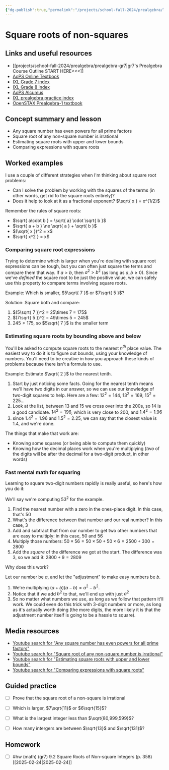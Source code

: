 ```yaml
---
{"dg-publish":true,"permalink":"/projects/school-fall-2024/prealgebra/lessons/9-2-square-roots-of-non-squares/"}
---
```



#  Square roots of non-squares

## Links and useful resources 

- [[projects/school-fall-2024/prealgebra/prealgebra-gr7\|gr7's Prealgebra Course Outline START HERE<<<]]
- [AoPS Online Textbook](https://artofproblemsolving.com/ebooks/prealgebra-ebook/c0toc)
- [IXL Grade 7 index](https://www.ixl.com/math/grade-7)
- [IXL Grade 8 index](https://www.ixl.com/math/grade-8)
- [AoPS Alcumus](https://artofproblemsolving.com/teacher/students)
- [IXL prealgebra practice index](https://www.ixl.com/math/grade-7)
- [OpenSTAX Prealgebra-1 textbook](https://openstax.org/books/prealgebra-2e/pages/1-introduction)

## Concept summary and lesson

- Any square number has even powers for all prime factors 
- Square root of any non-square number is irrational 
- Estimating square roots with upper and lower bounds 
- Comparing expressions with square roots 

## Worked examples

I use a couple of different strategies when I'm thinking about square root problems:
- Can I solve the problem by working with the squares of the terms (in other words, get rid fo the square roots entirely)?
- Does it help to look at it as a fractional exponent? $\sqrt{ x } = x^{1/2}$ 

Remember the rules of square roots:

- $\sqrt{ a\cdot b } = \sqrt{ a} \cdot \sqrt{ b }$
- $\sqrt{ a + b } \ne \sqrt{ a } + \sqrt{  b }$
- $(\sqrt{ x })^2  = x$
- $\sqrt{ x^2 } = x$

### Comparing square root expressions

Trying to determine which is larger when you're dealing with square root expressions can be tough, but you can often just square the terms and compare them that way. If $a>b$, then $a^2 > b^2$ (as long as $a,b \ge 0$). Since we've *defined* the square root to be just the positive value, we can safely use this property to compare terms involving square roots.

Example: Which is smaller, $5\sqrt{ 7 }$ or $7\sqrt{ 5 }$?

Solution: Square both and compare:

1. $(5\sqrt{ 7 })^2 = 25\times 7 = 175$
2. $(7\sqrt{ 5 })^2 = 49\times 5 = 245$
3. $245 > 175$, so $5\sqrt{ 7 }$ is the smaller term

### Estimating square roots by bounding above and below

You'll be asked to compute square roots to the nearest $n^{th}$ place value. The easiest way to do it is to figure out bounds, using your knowledge of numbers. You'll need to be creative in how you approach these kinds of problems because there isn't a formula to use.

Example: Estimate $\sqrt{ 2 }$ to the nearest tenth.

1. Start by just noticing some facts. Going for the nearest tenth means we'll have two digits in our answer, so we can use our knowledge of two-digit squares to help. Here are a few: $12^2 = 144$, $13^2 = 169$, $15^2 = 225$...
2. Look at the list, between 13 and 15 we cross over into the 200s, so 14 is a good candidate. $14^2=196$, which is very close to 200, and $1.4^2=1.96$
3. since $1.4^2 = 1.96$ and $1.5^2 = 2.25$, we can say that the closest value is 1.4, and we're done.

The things that make that work are:
- Knowing some squares (or being able to compute them quickly)
- Knowing how the decimal places work when you're multiplying (*two* of the digits will be after the decimal for a two-digit product, in other words)

### Fast mental math for squaring

Learning to square two-digit numbers rapidly is really useful, so here's how you do it:

We'll say we're computing $53^2$ for the example.

1. Find the nearest number with a zero in the ones-place digit. In this case, that's 50
2. What's the difference between that number and our real number? In this case, 3
3. Add and subtract that from our number to get two other numbers that are easy to multiply: in this case, 50 and 56
4. Multiply those numbers: $50\times 56 = 50\times 50 + 50 \times 6 = 2500 + 300 = 2800$
5. Add the *square* of the difference we got at the start. The difference was 3, so we add 9: $2800+9 = 2809$

Why does this work?

Let our number be $a$, and let the "adjustment" to make easy numbers be $b$. 

1. We're multiplying $(a+b)(a-b)=a^2 -b^2$.
2. Notice that if we add $b^2$ to that, we'll end up with just $a^2$
3. So no matter what numbers we use, as long as we follow that pattern it'll work. We could even do this trick with 3-digit numbers or more, as long as it's actually worth doing (the more digits, the more likely it is that the adjustment number itself is going to be a hassle to square).


## Media resources

- [Youtube search for "Any square number has even powers for all prime factors"](https://www.youtube.com/results?search_query=Any%20square%20number%20has%20even%20powers%20for%20all%20prime%20factors)  
- [Youtube search for "Square root of any non-square number is irrational"](https://www.youtube.com/results?search_query=Square%20root%20of%20any%20non-square%20number%20is%20irrational)  
- [Youtube search for "Estimating square roots with upper and lower bounds"](https://www.youtube.com/results?search_query=Estimating%20square%20roots%20with%20upper%20and%20lower%20bounds)  
- [Youtube search for "Comparing expressions with square roots"](https://www.youtube.com/results?search_query=Comparing%20expressions%20with%20square%20roots)  

## Guided practice


- [ ] Prove that the square root of a non-square is irrational  
- [ ] Which is larger, $7\sqrt{11}$ or $6\sqrt{15}$?  
- [ ] What is the largest integer less than $\sqrt{80,999,599}$?  
- [ ] How many intergers are between $\sqrt{13}$ and $\sqrt{131}$?  


## Homework


- [ ] #hw (math) (gr7) 9.2 Square Roots of Non-square Integers (p. 358) [[2025-02-24\|2025-02-24]] 

